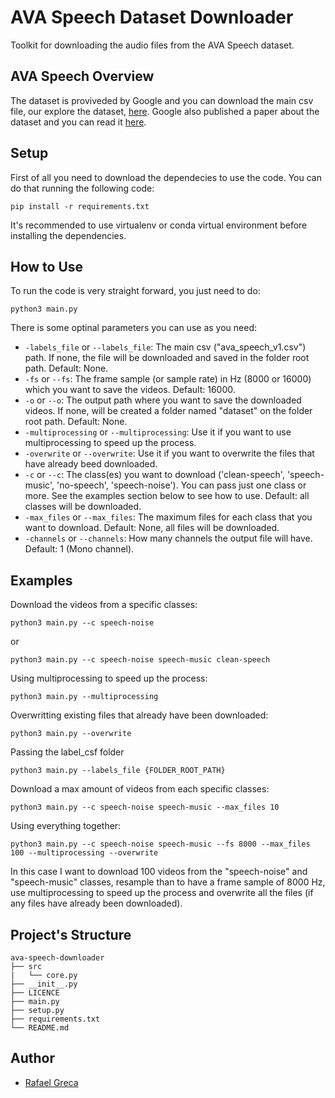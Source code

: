 # AVA Speech Dataset Downloader

Toolkit for downloading the audio files from the AVA Speech dataset.

## AVA Speech Overview

The dataset is proviveded by Google and you can download the main csv file, our explore the dataset, [here](http://research.google.com/ava/download.html#ava_speech_download). Google also published a paper about the dataset and you can read it [here](https://arxiv.org/abs/1808.00606).

## Setup

First of all you need to download the dependecies to use the code. You can do that running the following code:

```	
pip install -r requirements.txt
```	

It's recommended to use virtualenv or conda virtual environment before installing the dependencies.

## How to Use

To run the code is very straight forward, you just need to do:

```python3 
python3 main.py
```

There is some optinal parameters you can use as you need:
- `-labels_file` or `--labels_file`: The main csv ("ava_speech_v1.csv") path. If none, the file will be downloaded and saved in the folder root path. Default: None.
- `-fs` or `--fs`: The frame sample (or sample rate) in Hz (8000 or 16000) which you want to save the videos. Default: 16000.
- `-o` or `--o`: The output path where you want to save the downloaded videos. If none, will be created a folder named "dataset" on the folder root path. Default: None.
- `-multiprocessing` or `--multiprocessing`: Use it if you want to use multiprocessing to speed up the process.
- `-overwrite` or `--overwrite`: Use it if you want to overwrite the files that have already beed downloaded.
- `-c` or `--c`: The class(es) you want to download ('clean-speech', 'speech-music', 'no-speech', 'speech-noise'). You can pass just one class or more. See the examples section below to see how to use. Default: all classes will be downloaded.
- `-max_files` or `--max_files`: The maximum files for each class that you want to download. Default: None, all files will be downloaded.
- `-channels` or `--channels`: How many channels the output file will have. Default: 1 (Mono channel).

## Examples

Download the videos from a specific classes:

```python3 
python3 main.py --c speech-noise
```

or

```python3 
python3 main.py --c speech-noise speech-music clean-speech
```

Using multiprocessing to speed up the process:

```python3 
python3 main.py --multiprocessing
```

Overwritting existing files that already have been downloaded:

```python3 
python3 main.py --overwrite
```

Passing the label_csf folder

```python3 
python3 main.py --labels_file {FOLDER_ROOT_PATH}
```

Download a max amount of videos from each specific classes:

```python3 
python3 main.py --c speech-noise speech-music --max_files 10
```

Using everything together:

```python3 
python3 main.py --c speech-noise speech-music --fs 8000 --max_files 100 --multiprocessing --overwrite
```

In this case I want to download 100 videos from the "speech-noise" and "speech-music" classes, resample than to have a frame sample of 8000 Hz, use multiprocessing to speed up the process and overwrite all the files (if any files have already been downloaded).

## Project's Structure
```
ava-speech-downloader
├── src
|   └── core.py
├── __init__.py
├── LICENCE
├── main.py
├── setup.py
├── requirements.txt
└── README.md
```

## Author
- [Rafael Greca](https://github.com/rafaelgreca)